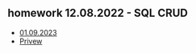 ## homework 12.08.2022 - SQL CRUD

- [01.09.2023](https://sl101.github.io/TEL-RAN_GT/homeworks/01.09.2023/)
- [Privew](https://sl101.github.io/TEL-RAN_GT/homeworks/12.08.2022/)
